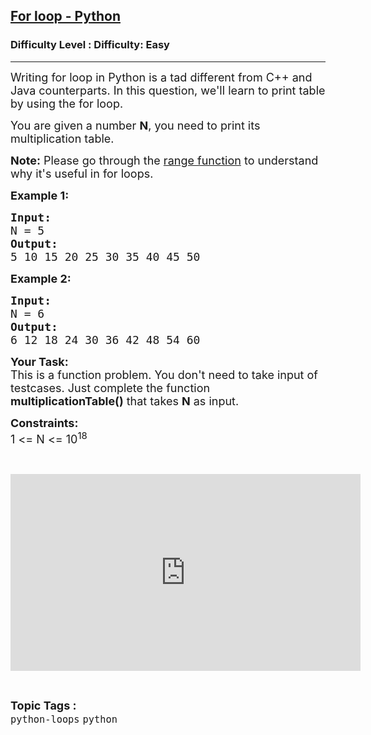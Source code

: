 <h2><a href="https://www.geeksforgeeks.org/problems/for-loop-python/1?page=1&category=python&difficulty=Basic,Easy&sortBy=submissions">For loop - Python</a></h2><h3>Difficulty Level : Difficulty: Easy</h3><hr><div class="problems_problem_content__Xm_eO" style="user-select: auto;"><p style="user-select: auto;"><span style="font-size: 18px; user-select: auto;">Writing for loop in Python is a tad different from C++ and Java counterparts. In this question, we'll learn to print table by using the for loop.</span></p>
<p style="user-select: auto;"><span style="font-size: 18px; user-select: auto;">You are given a number <strong style="user-select: auto;">N</strong>, you need to print its multiplication table.</span></p>
<p style="user-select: auto;"><span style="font-size: 18px; user-select: auto;"><strong style="user-select: auto;">Note:</strong> Please go through the <a href="https://www.geeksforgeeks.org/python-range-method/" style="user-select: auto;">range function</a> to understand why it's useful in for loops.</span></p>
<p style="user-select: auto;"><span style="font-size: 18px; user-select: auto;"><strong style="user-select: auto;">Example 1:</strong></span></p>
<pre style="user-select: auto;"><span style="font-size: 18px; user-select: auto;"><strong style="user-select: auto;">Input:</strong>
N = 5
<strong style="user-select: auto;">Output:</strong>
5 10 15 20 25 30 35 40 45 50
</span></pre>
<p style="user-select: auto;"><span style="font-size: 18px; user-select: auto;"><strong style="user-select: auto;">Example 2:</strong></span></p>
<pre style="user-select: auto;"><span style="font-size: 18px; user-select: auto;"><strong style="user-select: auto;">Input:</strong>
N = 6
<strong style="user-select: auto;">Output:</strong>
6 12 18 24 30 36 42 48 54 60</span>
</pre>
<p style="user-select: auto;"><span style="font-size: 18px; user-select: auto;"><strong style="user-select: auto;">Your Task:</strong><br style="user-select: auto;">This is a function problem. You don't need to take input of testcases. Just complete the function <strong style="user-select: auto;">multiplicationTable()</strong> that takes <strong style="user-select: auto;">N</strong> as input.</span></p>
<p style="user-select: auto;"><span style="font-size: 18px; user-select: auto;"><strong style="user-select: auto;">Constraints:</strong><br style="user-select: auto;">1 &lt;= N &lt;= 10<sup style="user-select: auto;">18</sup></span></p>
<p style="user-select: auto;">&nbsp;</p>
<p style="user-select: auto;"><iframe src="https://www.youtube.com/embed/AaoqKlYCbSk" width="560" height="315" frameborder="0" style="user-select: auto;"></iframe></p></div><br><p><span style=font-size:18px><strong>Topic Tags : </strong><br><code>python-loops</code>&nbsp;<code>python</code>&nbsp;
